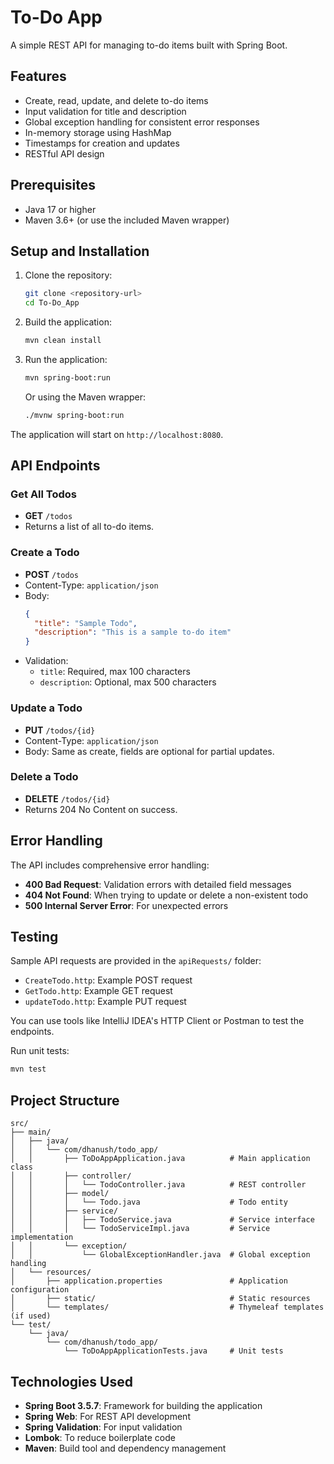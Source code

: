 # To-Do App

A simple REST API for managing to-do items built with Spring Boot.

## Features

- Create, read, update, and delete to-do items
- Input validation for title and description
- Global exception handling for consistent error responses
- In-memory storage using HashMap
- Timestamps for creation and updates
- RESTful API design

## Prerequisites

- Java 17 or higher
- Maven 3.6+ (or use the included Maven wrapper)

## Setup and Installation

1. Clone the repository:
   ```bash
   git clone <repository-url>
   cd To-Do_App
   ```

2. Build the application:
   ```bash
   mvn clean install
   ```

3. Run the application:
   ```bash
   mvn spring-boot:run
   ```
   Or using the Maven wrapper:
   ```bash
   ./mvnw spring-boot:run
   ```

The application will start on `http://localhost:8080`.

## API Endpoints

### Get All Todos
- **GET** `/todos`
- Returns a list of all to-do items.

### Create a Todo
- **POST** `/todos`
- Content-Type: `application/json`
- Body:
  ```json
  {
    "title": "Sample Todo",
    "description": "This is a sample to-do item"
  }
  ```
- Validation:
  - `title`: Required, max 100 characters
  - `description`: Optional, max 500 characters

### Update a Todo
- **PUT** `/todos/{id}`
- Content-Type: `application/json`
- Body: Same as create, fields are optional for partial updates.

### Delete a Todo
- **DELETE** `/todos/{id}`
- Returns 204 No Content on success.

## Error Handling

The API includes comprehensive error handling:

- **400 Bad Request**: Validation errors with detailed field messages
- **404 Not Found**: When trying to update or delete a non-existent todo
- **500 Internal Server Error**: For unexpected errors

## Testing

Sample API requests are provided in the `apiRequests/` folder:

- `CreateTodo.http`: Example POST request
- `GetTodo.http`: Example GET request
- `updateTodo.http`: Example PUT request

You can use tools like IntelliJ IDEA's HTTP Client or Postman to test the endpoints.

Run unit tests:
```bash
mvn test
```

## Project Structure

```
src/
├── main/
│   ├── java/
│   │   └── com/dhanush/todo_app/
│   │       ├── ToDoAppApplication.java          # Main application class
│   │       ├── controller/
│   │       │   └── TodoController.java          # REST controller
│   │       ├── model/
│   │       │   └── Todo.java                    # Todo entity
│   │       ├── service/
│   │       │   ├── TodoService.java             # Service interface
│   │       │   └── TodoServiceImpl.java         # Service implementation
│   │       └── exception/
│   │           └── GlobalExceptionHandler.java  # Global exception handling
│   └── resources/
│       ├── application.properties               # Application configuration
│       ├── static/                              # Static resources
│       └── templates/                           # Thymeleaf templates (if used)
└── test/
    └── java/
        └── com/dhanush/todo_app/
            └── ToDoAppApplicationTests.java     # Unit tests
```

## Technologies Used

- **Spring Boot 3.5.7**: Framework for building the application
- **Spring Web**: For REST API development
- **Spring Validation**: For input validation
- **Lombok**: To reduce boilerplate code
- **Maven**: Build tool and dependency management




